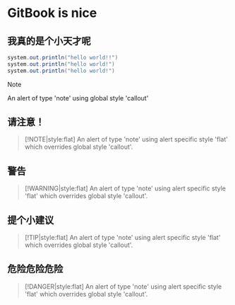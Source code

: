 # GitBook is nice

## 我真的是个小天才呢
```java
system.out.println("hello world!!")
system.out.println("hello world!")
system.out.println("hello world!")
```
> [!NOTE]
> An alert of type 'note' using global style 'callout'  

## 请注意！
> [!NOTE|style:flat]
> An alert of type 'note' using alert specific style 'flat' which overrides global style 'callout'.  

## 警告 
> [!WARNING|style:flat]
> An alert of type 'note' using alert specific style 'flat' which overrides global style 'callout'.   

## 提个小建议  
> [!TIP|style:flat]
> An alert of type 'note' using alert specific style 'flat' which overrides global style 'callout'.  

## 危险危险危险  
> [!DANGER|style:flat]
> An alert of type 'note' using alert specific style 'flat' which overrides global style 'callout'.
